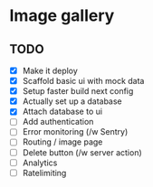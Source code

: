 # Image gallery

## TODO

- [x] Make it deploy
- [x] Scaffold basic ui with mock data
- [x] Setup faster build next config
- [X] Actually set up a database
- [x] Attach database to ui
- [ ] Add authentication
- [ ] Error monitoring (/w Sentry)
- [ ] Routing / image page
- [ ] Delete button (/w server action)
- [ ] Analytics
- [ ] Ratelimiting
